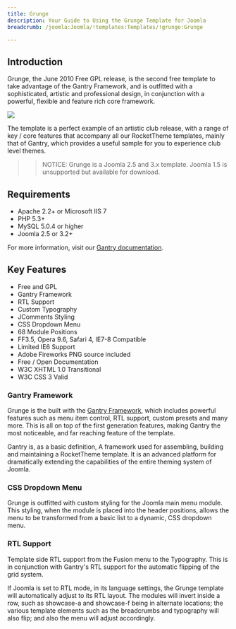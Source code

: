 ```yaml
---
title: Grunge
description: Your Guide to Using the Grunge Template for Joomla
breadcrumb: /joomla:Joomla/!templates:Templates/!grunge:Grunge

---
```


Introduction
-----

Grunge, the June 2010 Free GPL release, is the second free template to take advantage of the Gantry Framework, and is outfitted with a sophisticated, artistic and professional design, in conjunction with a powerful, flexible and feature rich core framework. 

![][Grunge]

The template is a perfect example of an artistic club release, with a range of key / core features that accompany all our RocketTheme templates, mainly that of Gantry, which provides a useful sample for you to experience club level themes.

>> NOTICE: Grunge is a Joomla 2.5 and 3.x template. Joomla 1.5 is unsupported but available for download.

Requirements
-----

* Apache 2.2+ or Microsoft IIS 7
* PHP 5.3+
* MySQL 5.0.4 or higher
* Joomla 2.5 or 3.2+

For more information, visit our [Gantry documentation][gantry].

Key Features
-----

* Free and GPL
* Gantry Framework
* RTL Support
* Custom Typography
* JComments Styling
* CSS Dropdown Menu
* 68 Module Positions
* FF3.5, Opera 9.6, Safari 4, IE7-8 Compatible
* Limited IE6 Support
* Adobe Fireworks PNG source included
* Free / Open Documentation
* W3C XHTML 1.0 Transitional
* W3C CSS 3 Valid

### Gantry Framework

Grunge is the built with the [Gantry Framework][gantry], which includes powerful features such as menu item control, RTL support, custom presets and many more. This is all on top of the first generation features, making Gantry the most noticeable, and far reaching feature of the template.

Gantry is, as a basic definition, A framework used for assembling, building and maintaining a RocketTheme template. It is an advanced platform for dramatically extending the capabilities of the entire theming system of Joomla. 

### CSS Dropdown Menu

Grunge is outfitted with custom styling for the Joomla main menu module. This styling, when the module is placed into the header positions, allows the menu to be transformed from a basic list to a dynamic, CSS dropdown menu.

### RTL Support

Template side RTL support from the Fusion menu to the Typography. This is in conjunction with Gantry's RTL support for the automatic flipping of the grid system.

If Joomla is set to RTL mode, in its language settings, the Grunge template will automatically adjust to its RTL layout. The modules will invert inside a row, such as showcase-a and showcase-f being in alternate locations; the various template elements such as the breadcrumbs and typography will also flip; and also the menu will adjust accordingly.

[gantry]: http://www.gantry-framework.org/
[Grunge]: assets/grunge2.jpeg
[responsive]: assets/responsive.jpg
[roksprocket]: assets/roksprocket.jpg
[filezilla]: https://filezilla-project.org
[launcher]: ../../start/rocketlauncher.md